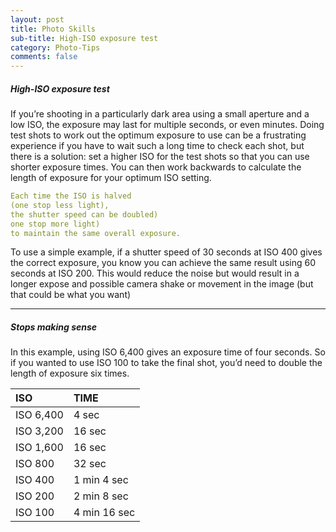 ```yaml
---
layout: post
title: Photo Skills
sub-title: High-ISO exposure test
category: Photo-Tips
comments: false
---
```


##### High-ISO exposure test
If you’re shooting in a particularly dark area using a small aperture and a low ISO, the exposure may last for multiple seconds, or even minutes. Doing test shots to work out the optimum exposure to use can be a frustrating experience if you have to wait such a long time to check each shot, but there is a solution: set a higher ISO for the test shots so that you can use shorter exposure times. You can then work backwards to calculate the length of exposure for your optimum ISO setting.




```yaml
Each time the ISO is halved 
(one stop less light), 
the shutter speed can be doubled) 
one stop more light) 
to maintain the same overall exposure.
```

To use a simple example, if a shutter speed of 30 seconds at ISO 400 gives the correct exposure, you know you can achieve the same result using 60 seconds at ISO 200. This would reduce the noise but would result in a longer expose and possible camera shake or movement in the image (but that could be what you want)

--- 
##### Stops making sense
In this example, using ISO 6,400 gives an exposure time of four seconds. So if you wanted to use ISO 100 to take the final shot, you’d need to double the length of exposure six times.

| ISO | TIME | 
|:--|:--|
| ISO 6,400  | 4 sec | 
| ISO 3,200  | 16 sec |
| ISO 1,600  | 16 sec | 
| ISO 800  | 32 sec |
| ISO 400  | 1 min 4 sec
| ISO 200  | 2 min 8 sec | 
| ISO 100  | 4 min 16 sec |
